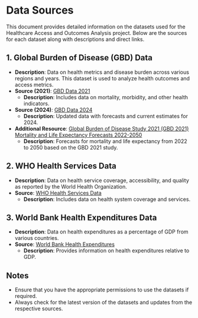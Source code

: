 # Data Sources

This document provides detailed information on the datasets used for the Healthcare Access and Outcomes Analysis project. Below are the sources for each dataset along with descriptions and direct links.

## 1. Global Burden of Disease (GBD) Data

- **Description**: Data on health metrics and disease burden across various regions and years. This dataset is used to analyze health outcomes and access metrics.
- **Source (2021)**: [GBD Data 2021](https://www.healthdata.org/gbd)
  - **Description**: Includes data on mortality, morbidity, and other health indicators.
- **Source (2024)**: [GBD Data 2024](https://www.healthdata.org/gbd)
  - **Description**: Updated data with forecasts and current estimates for 2024.
- **Additional Resource**: [Global Burden of Disease Study 2021 (GBD 2021) Mortality and Life Expectancy Forecasts 2022-2050](https://ghdx.healthdata.org/record/ihme-data/global-life-expectancy-all-cause-mortality-and-cause-specific-mortality-forecasts-2022-2050)
  - **Description**: Forecasts for mortality and life expectancy from 2022 to 2050 based on the GBD 2021 study.

## 2. WHO Health Services Data

- **Description**: Data on health service coverage, accessibility, and quality as reported by the World Health Organization.
- **Source**: [WHO Health Services Data](https://www.who.int/data/health-systems)
  - **Description**: Includes data on health system coverage and services.

## 3. World Bank Health Expenditures Data

- **Description**: Data on health expenditures as a percentage of GDP from various countries.
- **Source**: [World Bank Health Expenditures](https://data.worldbank.org/indicator/SH.XPD.CHEX.GD.ZS)
  - **Description**: Provides information on health expenditures relative to GDP.

## Notes

- Ensure that you have the appropriate permissions to use the datasets if required.
- Always check for the latest version of the datasets and updates from the respective sources.
